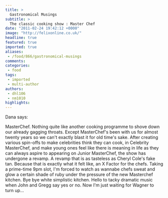 ```yaml
---
title: >
  Gastronomical Musings
subtitle: >
  The classic cooking show : Master Chef
date: "2011-02-24 19:42:12 +0000"
image: "http://felixonline.co.uk/"
headline: true
featured: true
imported: true
aliases:
 - /food/866/gastronomical-musings
comments:
categories:
 - food
tags:
 - imported
 - multi-author
authors:
 - dhl106
 - nm1010
highlights:
---
```


Dana says:

MasterChef. Nothing quite like another cooking programme to shove down our already gagging throats. Except MasterChef's been with us for almost twenty years so we can't exactly blast it for old time's sake. After creating various spin-offs to make celebrities think they can cook, in Celebrity MasterChef, and make young ones feel like there is meaning in life as they can always aspire to appearing on Junior MasterChef, the show has undergone a revamp. A revamp that is as tasteless as Cheryl Cole's fake tan. Because that is exactly what it felt like, an X Factor for the chefs. Taking a prime-time 9pm slot, I'm forced to watch as wannabe chefs sweat and glow a certain shade of ruby under the pressure of the new Masterchef kitchen. Bye bye white simplistic kitchen. Hello to tacky dramatic music when John and Gregg say yes or no. Now I'm just waiting for Wagner to turn up...
